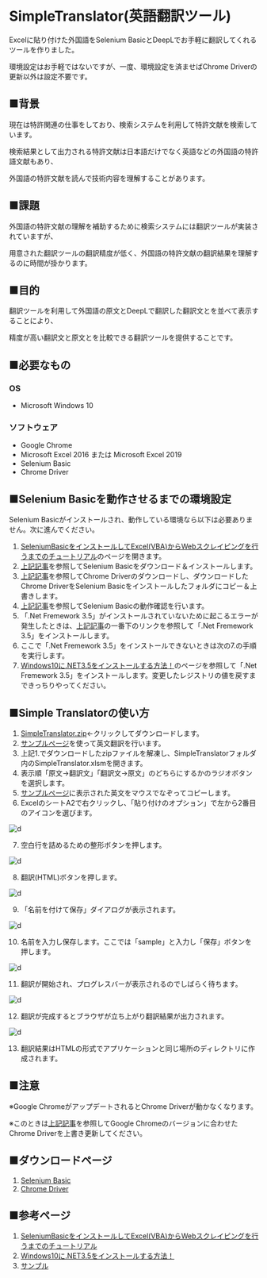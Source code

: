 # SimpleTranslator(英語翻訳ツール)

Excelに貼り付けた外国語をSelenium BasicとDeepLでお手軽に翻訳してくれるツールを作りました。

環境設定はお手軽ではないですが、一度、環境設定を済ませばChrome Driverの更新以外は設定不要です。

## ■背景
現在は特許関連の仕事をしており、検索システムを利用して特許文献を検索しています。

検索結果として出力される特許文献は日本語だけでなく英語などの外国語の特許語文献もあり、

外国語の特許文献を読んで技術内容を理解することがあります。

## ■課題
外国語の特許文献の理解を補助するために検索システムには翻訳ツールが実装されていますが、

用意された翻訳ツールの翻訳精度が低く、外国語の特許文献の翻訳結果を理解するのに時間が掛かります。

## ■目的
翻訳ツールを利用して外国語の原文とDeepLで翻訳した翻訳文とを並べて表示することにより、

精度が高い翻訳文と原文とを比較できる翻訳ツールを提供することです。


## ■必要なもの
### OS
- Microsoft Windows 10
### ソフトウェア
- Google Chrome
- Microsoft Excel 2016 または Microsoft Excel 2019
- Selenium Basic
- Chrome Driver

## ■Selenium Basicを動作させるまでの環境設定
Selenium Basicがインストールされ、動作している環境なら以下は必要ありません。次に進んでください。
1. [SeleniumBasicをインストールしてExcel(VBA)からWebスクレイピングを行うまでのチュートリアル][a]のページを開きます。
2. [上記記事][a]を参照してSelenium Basicをダウンロード＆インストールします。
3. [上記記事][a]を参照してChrome Driverのダウンロードし、ダウンロードしたChrome DriverをSelenium Basicをインストールしたフォルダにコピー＆上書きします。
4. [上記記事][a]を参照してSelenium Basicの動作確認を行います。
5. 「.Net Fremework 3.5」がインストールされていないために起こるエラーが発生したときは、[上記記事][a]の一番下のリンクを参照して「.Net Fremework 3.5」をインストールします。
6. ここで「.Net Fremework 3.5」をインストールできないときは次の7.の手順を実行します。
7. [Windows10に.NET3.5をインストールする方法！][b]のページを参照して「.Net Fremework 3.5」をインストールします。変更したレジストリの値を戻すまできっちりやってください。

## ■Simple Translatorの使い方
1. [SimpleTranslator.zip](https://github.com/masatofujiki/SimpleTranslator/blob/main/SimpleTranslator.zip?raw=true)←クリックしてダウンロードします。
2. [サンプルページ][c]を使って英文翻訳を行います。
3. 上記1.でダウンロードしたzipファイルを解凍し、SimpleTranslatorフォルダ内のSimpleTranslator.xlsmを開きます。
4. 表示順「原文→翻訳文」「翻訳文→原文」のどちらにするかのラジオボタンを選択します。
5. [サンプルページ][c]に表示された英文をマウスでなぞってコピーします。
6. ExcelのシートA2で右クリックし、「貼り付けのオプション」で左から2番目のアイコンを選びます。

![d](img/img001.png)

7. 空白行を詰めるための整形ボタンを押します。

![d](img/img002.png)

8. 翻訳(HTML)ボタンを押します。

![d](img/img003.png)

9. 「名前を付けて保存」ダイアログが表示されます。

![d](img/img004.png)

10. 名前を入力し保存します。ここでは「sample」と入力し「保存」ボタンを押します。

![d](img/img005.png)

11. 翻訳が開始され、プログレスバーが表示されるのでしばらく待ちます。

![d](img/img006.png)

12. 翻訳が完成するとブラウザが立ち上がり翻訳結果が出力されます。

![d](img/img007.png)

13. 翻訳結果はHTMLの形式でアプリケーションと同じ場所のディレクトリに作成されます。

## ■注意
※Google ChromeがアップデートされるとChrome Driverが動かなくなります。

※このときは[上記記事][a]を参照してGoogle Chromeのバージョンに合わせたChrome Driverを上書き更新してください。

## ■ダウンロードページ
1. [Selenium Basic](https://florentbr.github.io/SeleniumBasic/)
2. [Chrome Driver](https://chromedriver.chromium.org/downloads)

## ■参考ページ
1. [SeleniumBasicをインストールしてExcel(VBA)からWebスクレイピングを行うまでのチュートリアル][a]
2. [Windows10に.NET3.5をインストールする方法！][b]
3. [サンプル][c]

[a]:https://lil.la/archives/3436
[b]:https://bgt-48.blogspot.com/2019/04/windows10net35.html
[c]:https://www3.nhk.or.jp/nhkworld/en/news/backstories/1622/
